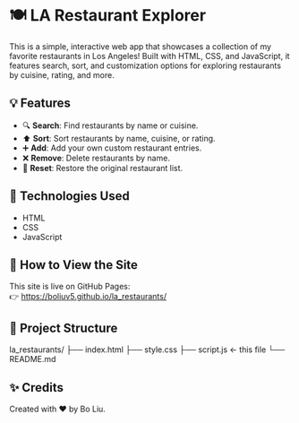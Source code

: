 # 🍽️ LA Restaurant Explorer

This is a simple, interactive web app that showcases a collection of my favorite restaurants in Los Angeles! Built with HTML, CSS, and JavaScript, it features search, sort, and customization options for exploring restaurants by cuisine, rating, and more.

## 💡 Features

- 🔍 **Search**: Find restaurants by name or cuisine.
- ⬆️ **Sort**: Sort restaurants by name, cuisine, or rating.
- ➕ **Add**: Add your own custom restaurant entries.
- ❌ **Remove**: Delete restaurants by name.
- 🔁 **Reset**: Restore the original restaurant list.

## 🧪 Technologies Used

- HTML
- CSS
- JavaScript

## 🚀 How to View the Site

This site is live on GitHub Pages:  
👉 https://boliuv5.github.io/la_restaurants/

## 📁 Project Structure
la_restaurants/ ├── index.html ├── style.css ├── script.js ← this file └── README.md


## ✨ Credits
Created with ❤️ by Bo Liu.

